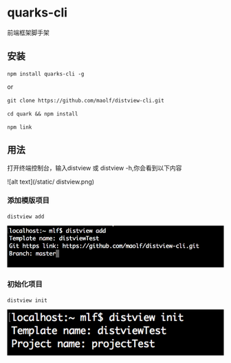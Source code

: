# quarks-cli
前端框架脚手架

## 安装

`npm install quarks-cli -g`

or 

`git clone https://github.com/maolf/distview-cli.git`

`cd quark && npm install`

`npm link`

## 用法

打开终端控制台，输入distview 或 distview -h,你会看到以下内容

![alt text](/static/ distview.png)

### 添加模版项目

`distview add`

![alt text](/static/distview-add.png)

### 初始化项目

`distview init`

![alt text](/static/distview-init.png)
